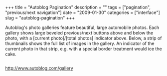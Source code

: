 +++
title = "Autoblog Pagination"
description = ""
tags = ["pagination", "previous/next navigation"]
date = "2009-01-30"
categories = ["interface"]
slug = "autoblog-pagination"
+++


<p>Autoblog's photo galleries feature beautiful, large automobile photos. Each gallery shows large beveled previous/next buttons above and below the photo, with a [current photo]/[total photos] indicator above. Below, a strip of thumbnails shows the full list of images in the gallery. An indicator of the current photo in that strip, e.g. with a special border treatment would ice the cake.</p>
<div id="screens-full" class="clear"><div class="fullimg clear"><a href="/media/interface/autoblog-pagination-1.png" class="group" rel="group" title="1. "><img src="/media/interface/autoblog-pagination-1.png" alt="" class="img-responsive"></a></div></div>        
<p><a href="http://www.autoblog.com/gallery">http://www.autoblog.com/gallery</a></p>

